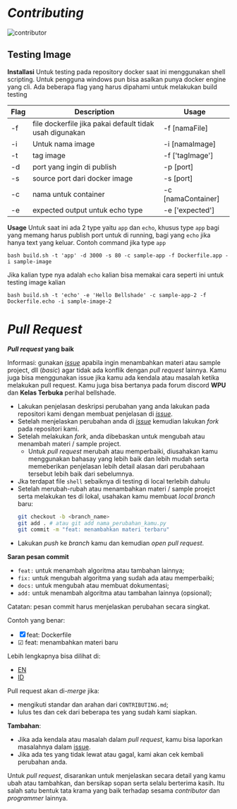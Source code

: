 # *Contributing*
![contributor](https://img.shields.io/github/contributors/bellshade/PythonAlgorithm?label=kontributor&style=for-the-badge)

## Testing Image
**Installasi**
Untuk testing pada repository docker saat ini menggunakan shell scripting. Untuk pengguna windows pun bisa asalkan punya docker engine yang cli. Ada beberapa flag yang harus dipahami untuk melakukan build testing

| Flag | Description                                             | Usage              |
|------|---------------------------------------------------------|--------------------|
| -f   | file dockerfile jika pakai default tidak usah digunakan | -f [namaFile]      |
| -i   | Untuk nama image                                        | -i [namaImage]     |
| -t   | tag image                                               | -f ['tagImage']    |
| -d   | port yang ingin di publish                              | -p [port]          |
| -s   | source port dari docker image                           | -s [port]          |
| -c   | nama untuk container                                    | -c [namaContainer] |
| -e   | expected output untuk echo type                         | -e ['expected']    |

**Usage**
Untuk saat ini ada 2 type yaitu `app` dan `echo`, khusus type `app` bagi yang memang harus publish port untuk di running, bagi yang `echo` jika hanya text yang keluar. Contoh command jika type `app` 

```
bash build.sh -t 'app' -d 3000 -s 80 -c sample-app -f Dockerfile.app -i sample-image
```
Jika kalian type nya adalah `echo` kalian bisa memakai cara seperti ini untuk testing image kalian
```
bash build.sh -t 'echo' -e 'Hello Bellshade' -c sample-app-2 -f Dockerfile.echo -i sample-image-2
```

# *Pull Request*

***Pull request* yang baik**

Informasi: gunakan [*issue*](https://github.com/bellshade/Docker/issues) apabila ingin menambahkan materi atau sample project, dll (*basic*) agar tidak ada konflik dengan *pull request* lainnya. Kamu juga bisa menggunakan issue jika kamu ada 
kendala atau masalah ketika melakukan pull request. Kamu juga bisa bertanya pada forum discord **WPU** dan **Kelas Terbuka** perihal bellshade.

- Lakukan penjelasan deskripsi perubahan yang anda lakukan pada repositori kami dengan membuat penjelasan di [*issue*](https://github.com/bellshade/Docker/issues).
- Setelah menjelaskan perubahan anda di [*issue*](https://github.com/bellshade/Docker/issues) kemudian lakukan *fork* pada repositori kami.
- Setelah melakukan *fork*, anda dibebaskan untuk mengubah atau menambah materi / sample project.
  - Untuk *pull request* merubah atau memperbaiki, diusahakan kamu menggunakan bahasay yang lebih baik dan lebih mudah serta memeberikan penjelasan lebih detail alasan dari perubahaan tersebut lebih baik dari sebelumnya.
- Jka terdapat file `shell` sebaiknya di testing di local terlebih dahulu
- Setelah merubah-rubah atau menambahkan materi / sample proejct serta melakukan tes di lokal, usahakan kamu membuat *local branch* baru:
  ```bash
  git checkout -b <branch_name>
  git add . # atau git add nama_perubahan_kamu.py
  git commit -m "feat: menambahkan materi terbaru"
  ```
- Lakukan *push* ke *branch* kamu dan kemudian *open pull request*.

**Saran pesan commit**

- `feat:` untuk menambah algoritma atau tambahan lainnya;
- `fix:` untuk mengubah algoritma yang sudah ada atau memperbaiki;
- `docs:` untuk mengubah atau membuat dokumentasi;
- `add:` untuk menambah algoritma atau tambahan lainnya (opsional);

Catatan: pesan commit harus menjelaskan perubahan secara singkat.

Contoh yang benar:
- &#9746; feat: Dockerfile
- &#9745; feat: menambahkan materi baru

Lebih lengkapnya bisa dilihat di:
- [EN](https://www.conventionalcommits.org/en/v1.0.0/)
- [ID](https://www.conventionalcommits.org/id/v1.0.0/)

Pull request akan di-*merge* jika:

- mengikuti standar dan arahan dari `CONTRIBUTING.md`;
- lulus tes dan cek dari beberapa tes yang sudah kami siapkan.

**Tambahan**:

- Jika ada kendala atau masalah dalam *pull request*, kamu bisa laporkan masalahnya dalam [issue](https://github.com/bellshade/Docker/issues).
- Jika ada tes yang tidak lewat atau gagal, kami akan cek kembali perubahan anda.

Untuk *pull request*, disarankan untuk menjelaskan secara detail yang kamu ubah atau tambahkan, dan bersikap sopan serta selalu berterima kasih. Itu salah satu bentuk tata krama yang baik terhadap sesama *contributor* dan *programmer* lainnya.